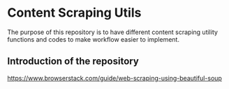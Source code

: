 # Content Scraping Utils
The purpose of this repository is to have different content scraping utility functions and codes to make workflow 
easier to implement.

## Introduction of the repository
https://www.browserstack.com/guide/web-scraping-using-beautiful-soup